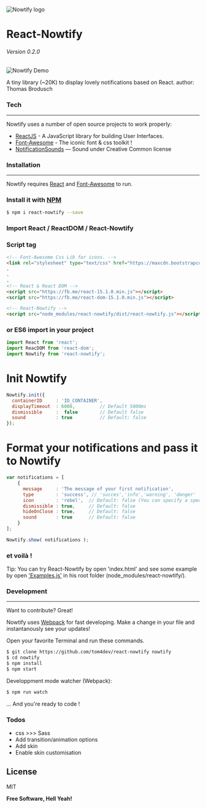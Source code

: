 
![Nowtify logo](https://github.com/tom4dev/react-nowtify/blob/develop/logo.png?raw=true)
# React-Nowtify
###### Version 0.2.0

![Nowtify Demo](https://github.com/tom4dev/react-nowtify/blob/develop/nowtify-demo.gif?raw=true)

A tiny library (~20K) to display lovely notifications based on React.
author: Thomas Brodusch

### Tech
___

Nowtify uses a number of open source projects to work properly:

* [ReactJS](https://facebook.github.io/react/) - A JavaScript library for building User Interfaces.
* [Font-Awesome](http://fontawesome.io/) - The iconic font & css toolkit !
* [NotificationSounds](https://notificationsounds.com/) — Sound under Creative Common license

 
### Installation
___

Nowtify requires [React](https://facebook.github.io/react/) and [Font-Awesome](http://fontawesome.io/) to run.

### Install it with [NPM](https://www.npmjs.com/package/react-nowtify)
```sh
$ npm i react-nowtify --save
```

### Import React / ReactDOM / React-Nowtify 
### Script tag

```html   
<!-- Font-Awesome Css Lib for icons. -->
<link rel="stylesheet" type="text/css" href="https://maxcdn.bootstrapcdn.com/font-awesome/4.6.3/css/font-awesome.min.css">
.
.
.
<!-- React & React DOM -->
<script src="https://fb.me/react-15.1.0.min.js"></script>
<script src="https://fb.me/react-dom-15.1.0.min.js"></script>

<!-- React-Nowtify -->
<script src="node_modules/react-nowtify/dist/react-nowtify.js"></script>
```

### or ES6 import in your project

```javascript
import React from 'react';
import ReacDOM from 'react-dom';
import Nowtify from 'react-nowtify';
```

# Init Nowtify 

```javascript
Nowtify.init({
  containerID     : 'ID_CONTAINER',
  displayTimeout  : 6000,         // Default 5000ms
  dismissible     :  false        // Default false
  sound           : true          // Default: false
});
```


# Format your notifications and pass it to Nowtify

```javascript
var notifications = [
    {
      message     : 'The message of your first notification',
      type        : 'success', // 'succes','info','warning', 'danger'
      icon        : 'rebel',  // Default: false (You can specify a specific font-awesome icon !)
      dismissible : true,     // Default: false
      hideOnClose : true,     // Default: false
      sound       : true      // Default: false
    }
];

Nowtify.show( notifications );
```

### et voilà ! 

Tip: You can try React-Nowtify by open 'index.html' and see some example by open ['Examples.js'](https://github.com/tom4dev/react-nowtify/blob/master/examples.js) in his root folder (node_modules/react-nowtify/).



### Development
___
Want to contribute? Great!

Nowtify uses [Webpack](https://webpack.github.io/docs/) for fast developing.
Make a change in your file and instantanously see your updates!

Open your favorite Terminal and run these commands.

```sh
$ git clone https://github.com/tom4dev/react-nowtify nowtify
$ cd nowtify
$ npm install
$ npm start
```

Developpment mode watcher (Webpack):
```sh
$ npm run watch
```

... And you're ready to code !

### Todos

 - css >>> Sass 
 - Add transition/animation options
 - Add skin
 - Enable skin customisation

License
----

MIT


**Free Software, Hell Yeah!**



 

